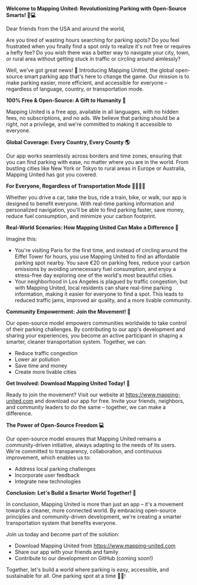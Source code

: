 **Welcome to Mapping United: Revolutionizing Parking with Open-Source Smarts! 🚗💻**

Dear friends from the USA and around the world,

Are you tired of wasting hours searching for parking spots? Do you feel frustrated when you finally find a spot only to realize it's not free or requires a hefty fee? Do you wish there was a better way to navigate your city, town, or rural area without getting stuck in traffic or circling around aimlessly?

Well, we've got great news! 🎉 Introducing Mapping United, the global open-source smart parking app that's here to change the game. Our mission is to make parking easier, more efficient, and accessible for everyone – regardless of language, country, or transportation mode.

**100% Free & Open-Source: A Gift to Humanity 🎁**

Mapping United is a free app, available in all languages, with no hidden fees, no subscriptions, and no ads. We believe that parking should be a right, not a privilege, and we're committed to making it accessible to everyone.

**Global Coverage: Every Country, Every County 🌎**

Our app works seamlessly across borders and time zones, ensuring that you can find parking with ease, no matter where you are in the world. From bustling cities like New York or Tokyo to rural areas in Europe or Australia, Mapping United has got you covered.

**For Everyone, Regardless of Transportation Mode 🚴‍♂️🚌💨**

Whether you drive a car, take the bus, ride a train, bike, or walk, our app is designed to benefit everyone. With real-time parking information and personalized navigation, you'll be able to find parking faster, save money, reduce fuel consumption, and minimize your carbon footprint.

**Real-World Scenarios: How Mapping United Can Make a Difference 🌟**

Imagine this:

* You're visiting Paris for the first time, and instead of circling around the Eiffel Tower for hours, you use Mapping United to find an affordable parking spot nearby. You save €20 on parking fees, reduce your carbon emissions by avoiding unnecessary fuel consumption, and enjoy a stress-free day exploring one of the world's most beautiful cities.
* Your neighborhood in Los Angeles is plagued by traffic congestion, but with Mapping United, local residents can share real-time parking information, making it easier for everyone to find a spot. This leads to reduced traffic jams, improved air quality, and a more livable community.

**Community Empowerment: Join the Movement! 🌟**

Our open-source model empowers communities worldwide to take control of their parking challenges. By contributing to our app's development and sharing your experiences, you become an active participant in shaping a smarter, cleaner transportation system. Together, we can:

* Reduce traffic congestion
* Lower air pollution
* Save time and money
* Create more livable cities

**Get Involved: Download Mapping United Today! 📲**

Ready to join the movement? Visit our website at https://www.mapping-united.com and download our app for free. Invite your friends, neighbors, and community leaders to do the same – together, we can make a difference.

**The Power of Open-Source Freedom 💻**

Our open-source model ensures that Mapping United remains a community-driven initiative, always adapting to the needs of its users. We're committed to transparency, collaboration, and continuous improvement, which enables us to:

* Address local parking challenges
* Incorporate user feedback
* Integrate new technologies

**Conclusion: Let's Build a Smarter World Together! 🌟**

In conclusion, Mapping United is more than just an app – it's a movement towards a cleaner, more connected world. By embracing open-source principles and community-driven development, we're creating a smarter transportation system that benefits everyone.

Join us today and become part of the solution:

* Download Mapping United from https://www.mapping-united.com
* Share our app with your friends and family
* Contribute to our development on GitHub (coming soon!)

Together, let's build a world where parking is easy, accessible, and sustainable for all. One parking spot at a time 🚗💪!